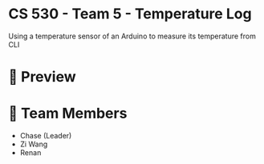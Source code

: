 # CS 530 - Team 5 - Temperature Log #
Using a temperature sensor of an Arduino to measure its temperature from CLI

# 📱 Preview

# 👨 Team Members
- Chase (Leader)
- Zi Wang
- Renan
